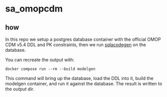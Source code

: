 # sa_omopcdm

## how

In this repo we setup a postgres database container with the official OMOP CDM v5.4 DDL and PK constraints, then we run [sqlacodegen](https://github.com/agronholm/sqlacodegen) on the database.

You can recreate the output with:

`docker compose run --rm --build modelgen`

This command will bring up the database, load the DDL into it, build the modelgen container, and run it against the database. The result is written to the output dir.
